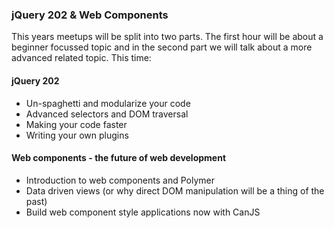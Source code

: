 ### jQuery 202 & Web Components

This years meetups will be split into two parts. The first hour will be about a beginner focussed topic and in the second part we will talk about a more advanced related topic. This time:

#### jQuery 202

- Un-spaghetti and modularize your code
- Advanced selectors and DOM traversal
- Making your code faster
- Writing your own plugins

#### Web components - the future of web development

- Introduction to web components and Polymer
- Data driven views (or why direct DOM manipulation will be a thing of the past)
- Build web component style applications now with CanJS
